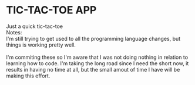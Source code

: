 # TIC-TAC-TOE APP

Just a quick tic-tac-toe
</br>
Notes: </br>
I'm still trying to get used to all the programming language changes, but things is working pretty well.
</br>
</br>
I'm commiting these so I'm aware that I was not doing
nothing in relation to learning how to code. I'm taking the long road since I need the short now, it results in having no time at all, but the  small amout of time I have will be making this effort.